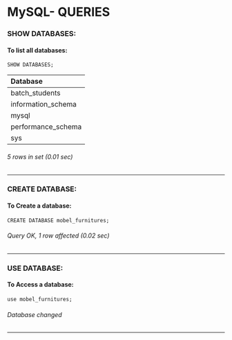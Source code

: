 # MySQL- QUERIES
### SHOW DATABASES:
#### To list all databases:
```syntax
SHOW DATABASES;
```
| Database           |
|:-------------------|
| batch_students     |
| information_schema |
| mysql              |
| performance_schema |
| sys                |

###### 5 rows in set (0.01 sec)
****

### CREATE DATABASE:
#### To Create a database:
```syntax
CREATE DATABASE mobel_furnitures;
```
###### Query OK, 1 row affected (0.02 sec) 
****

### USE DATABASE:
#### To Access a database:
```syntax
use mobel_furnitures;
```
###### Database changed
****
